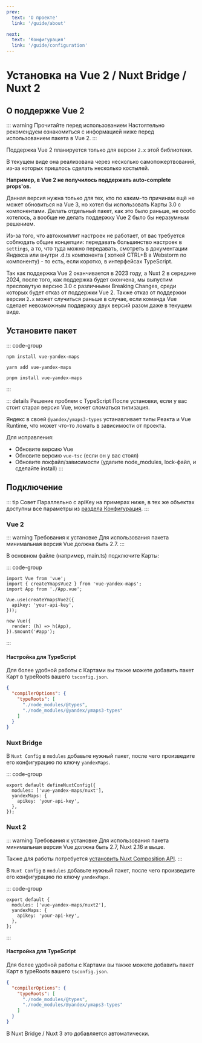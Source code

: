 ```yaml
---
prev:
  text: 'О проекте'
  link: '/guide/about'

next:
  text: 'Конфигурация'
  link: '/guide/configuration'
---
```


# Установка на Vue 2 / Nuxt Bridge / Nuxt 2

## О поддержке Vue 2

::: warning Прочитайте перед использованием
Настоятельно рекомендуем ознакомиться с информацией ниже перед использованием пакета в Vue 2.
:::

Поддержка Vue 2 планируется только для версии `2.x` этой библиотеки.

В текущем виде она реализована через несколько самопожертвований, из-за которых пришлось сделать несколько костылей.

**Например, в Vue 2 не получилось поддержать auto-complete props'ов.**

Данная версия нужна только для тех, кто по каким-то причинам ещё не может обновиться на Vue 3, но хотел бы использовать
Карты 3.0 с компонентами. Делать отдельный пакет, как это было раньше, не особо хотелось, а вообще не делать поддержку
Vue 2 было бы неразумным решением.

Из-за того, что автокомплит настроек не работает, от вас требуется соблюдать общие концепции: передавать большинство
настроек в `settings`, а то, что туда можно передавать, смотреть в документации Яндекса или внутри .d.ts компонента (
хоткей CTRL+B в Webstorm по компоненту) - то есть, если коротко, в интерфейсах TypeScript.

Так как поддержка Vue 2 оканчивается в 2023 году, а Nuxt 2 в середине 2024, после того, как поддержка будет окончена, мы
выпустим пресловутую версию 3.0 с различными Breaking Changes, среди которых будет отказ от поддержки Vue 2. Также отказ
от поддержки версии `2.x` может случиться раньше в случае, если команда Vue сделает невозможным поддержку двух версий
разом даже в текущем виде.

## Установите пакет

::: code-group

```shell [npm]
npm install vue-yandex-maps
```

```shell [yarn]
yarn add vue-yandex-maps
```

```shell [pnpm]
pnpm install vue-yandex-maps
```

:::

::: details Решение проблем с TypeScript
После установки, если у вас стоит старая версия Vue, может сломаться типизация.

Яндекс в своей `@yandex/ymaps3-types` устанавливает типы Реакта и Vue Runtime, что может что-то ломать в зависимости от проекта.

Для исправления:
- Обновите версию Vue
- Обновите версию `vue-tsc` (если он у вас стоял)
- Обновите локфайл/зависимости (удалите node_modules, lock-файл, и сделайте install)
  :::

## Подключение

::: tip Совет
Параллельно с apiKey на примерах ниже, в тех же объектах доступны все параметры
из [раздела Конфигурация](/guide/configuration).
:::

### Vue 2

::: warning Требования к установке
Для использования пакета минимальная версия Vue должна быть 2.7.
:::

В основном файле (например, main.ts) подключите Карты:

::: code-group

```typescript{2,5-7} [main.ts]
import Vue from 'vue';
import { createYmapsVue2 } from 'vue-yandex-maps';
import App from './App.vue';

Vue.use(createYmapsVue2({
  apikey: 'your-api-key',
}));

new Vue({
  render: (h) => h(App),
}).$mount('#app');
```

:::

#### Настройка для TypeScript
Для более удобной работы с Картами вы также можете добавить пакет Карт в typeRoots вашего `tsconfig.json`.

```json {}
{
  "compilerOptions": {
    "typeRoots": [
      "./node_modules/@types",
      "./node_modules/@yandex/ymaps3-types"
    ]
  }
}
```

### Nuxt Bridge

В `Nuxt Config` в `modules` добавьте нужный пакет, после чего произведите его конфигурацию по ключу `yandexMaps`.

::: code-group

```typescript{2-5} [nuxt.config.ts]
export default defineNuxtConfig({
  modules: ['vue-yandex-maps/nuxt'],
  yandexMaps: {
    apikey: 'your-api-key',
  },
});
```

### Nuxt 2

::: warning Требования к установке
Для использования пакета минимальная версия Vue должна быть 2.7, Nuxt 2.16 и выше.

Также для работы потребуется [установить Nuxt Composition API](https://composition-api.nuxtjs.org/getting-started/setup).
:::

В `Nuxt Config` в `modules` добавьте нужный пакет, после чего произведите его конфигурацию по ключу `yandexMaps`.

::: code-group

```typescript{2-5} [nuxt.config.js]
export default {
  modules: ['vue-yandex-maps/nuxt2'],
  yandexMaps: {
    apikey: 'your-api-key',
  },
};
```

:::

#### Настройка для TypeScript
Для более удобной работы с Картами вы также можете добавить пакет Карт в typeRoots вашего `tsconfig.json`.

```json {}
{
  "compilerOptions": {
    "typeRoots": [
      "./node_modules/@types",
      "./node_modules/@yandex/ymaps3-types"
    ]
  }
}
```

В Nuxt Bridge / Nuxt 3 это добавляется автоматически.

